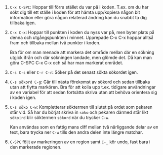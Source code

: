 1.  `C-x C-SPC`: Hoppar till förra stället du var på i koden. T.ex. om
	du har sökt dig till ett ställe i koden för att hämta upp/kopiera
	någon bit information eller göra någon relaterad ändring kan du
	snabbt ta dig tillbaka igen.

2.  `C-x C-x`: Hoppar till punkten i koden du nyss var på, men byter
	plats på denna och utgångspunkten i minnet. Upprepade C-x C-x
	hoppar alltså fram och tillbaka mellan två punkter i koden.

	Bra för om man menade att markera det område mellan där en sökning
	utgick ifrån och där sökningen landade, men glömde det. Då kan man
	göra C-SPC C-x C-x och så har man markerat området.

3.  `C-s C-s` eller `C-r C-r`: Söker på det senast sökta sökordet
	igen.

4.  `C-s sökord C-g`: Går till nästa förekomst av sökord och sedan
	tillbaka utan att flytta markören. Bra för att kolla upp
	t.ex. tidigare användningar av en variabel för att sedan fortsätta
	skriva utan att behöva orientera sig i koden igen.

5.  `C-s söko C-w`: Kompletterar söktermen till slutet på ordet som
	pekaren står vid. Så har du börjat skriva in `söko` och pekaren
	därmed står likt `söko|rd` blir söktermen `sökord` när du trycker
	`C-w`.

	Kan användas som en fattig mans diff mellan två närliggande delar
	av en text, bara trycka ner `C-w` tills den andra delen inte
	längre matchar.

6.  `C-SPC` följt av markeringen av en region samt `C-_` kör undo,
    fast bara i den markerade regionen.
